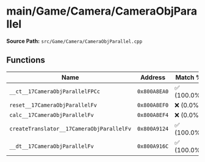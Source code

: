 # main/Game/Camera/CameraObjParallel

**Source Path:** `src/Game/Camera/CameraObjParallel.cpp`

## Functions

| Name | Address | Match % |
|------|---------|---------|
| `__ct__17CameraObjParallelFPCc` | `0x800A8EA0` | :white_check_mark: (100.0%) |
| `reset__17CameraObjParallelFv` | `0x800A8EF0` | :x: (0.0%) |
| `calc__17CameraObjParallelFv` | `0x800A8EF4` | :x: (0.0%) |
| `createTranslator__17CameraObjParallelFv` | `0x800A9124` | :white_check_mark: (100.0%) |
| `__dt__17CameraObjParallelFv` | `0x800A916C` | :white_check_mark: (100.0%) |